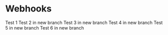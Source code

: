 # Webhooks

Test 1
Test 2 in new branch
Test 3 in new branch
Test 4 in new branch
Test 5 in new branch
Test 6 in new branch
